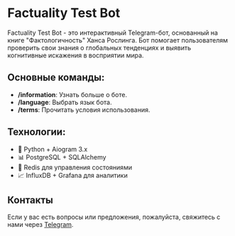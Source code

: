 # Factuality Test Bot

Factuality Test Bot - это интерактивный Telegram-бот, основанный на книге "Фактологичность" Ханса Рослинга. Бот помогает пользователям проверить свои знания о глобальных тенденциях и выявить когнитивные искажения в восприятии мира.



## Основные команды:

- **/information**: Узнать больше о боте.
- **/language**: Выбрать язык бота.
- **/terms**: Прочитать условия использования.

## Технологии:

- 🐍 Python + Aiogram 3.x
- 📊 PostgreSQL + SQLAlchemy
- 🔄 Redis для управления состояниями
- 📈 InfluxDB + Grafana для аналитики


## Контакты

Если у вас есть вопросы или предложения, пожалуйста, свяжитесь с нами через [Telegram](https://t.me/van4956).

